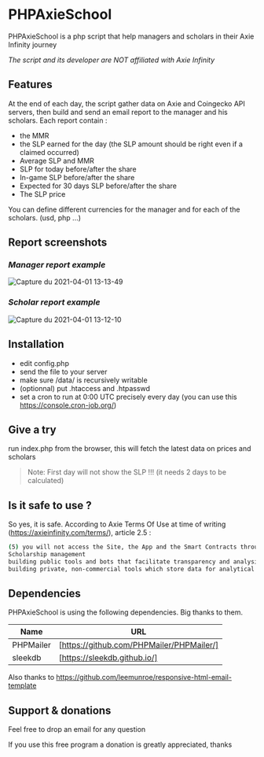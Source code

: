 # PHPAxieSchool

PHPAxieSchool is a php script that help managers and scholars in their Axie Infinity journey

*The script and its developer are NOT affiliated with Axie Infinity*

## Features

At the end of each day, the script gather data on Axie and Coingecko API servers, then build and send an email report to the manager and his scholars.
Each report contain :

- the MMR 
- the SLP earned for the day (the SLP amount should be right even if a claimed occurred)
- Average SLP and MMR
- SLP for today before/after the share
- In-game SLP before/after the share
- Expected for 30 days SLP before/after the share
- The SLP price 

You can define different currencies for the manager and for each of the scholars. (usd, php ...)

## Report screenshots

### _Manager report example_

![Capture du 2021-04-01 13-13-49](https://user-images.githubusercontent.com/test.png)

### _Scholar report example_

![Capture du 2021-04-01 13-12-10](https://user-images.githubusercontent.com/test.png)


## Installation

- edit config.php
- send the file to your server
- make sure /data/ is recursively writable 
- (optionnal) put .htaccess and .htpasswd
- set a cron to run at 0:00 UTC precisely every day (you can use this https://console.cron-job.org/)


## Give a try

run index.php from the browser, this will fetch the latest data on prices and scholars

> Note: First day will not show the SLP !!! (it needs 2 days to be calculated)


## Is it safe to use ?

So yes, it is safe. According to Axie Terms Of Use at time of writing (https://axieinfinity.com/terms/), article 2.5 :

```sh
(5) you will not access the Site, the App and the Smart Contracts through automated and non-human means, whether through a bot, script or otherwise. Except as expressly mentioned herein;
Scholarship management
building public tools and bots that facilitate transparency and analysis.
building private, non-commercial tools which store data for analytical purposes. Note that anyone abusing public APIs by spamming requests will be banned from using such APIs in the future.
```


## Dependencies

PHPAxieSchool is using the following dependencies. Big thanks to them.

| Name | URL |
| ------ | ------ |
| PHPMailer | [https://github.com/PHPMailer/PHPMailer/] |
| sleekdb | [https://sleekdb.github.io/] |

Also thanks to https://github.com/leemunroe/responsive-html-email-template


## Support & donations

Feel free to drop an email for any question

If you use this free program a donation is greatly appreciated, thanks
